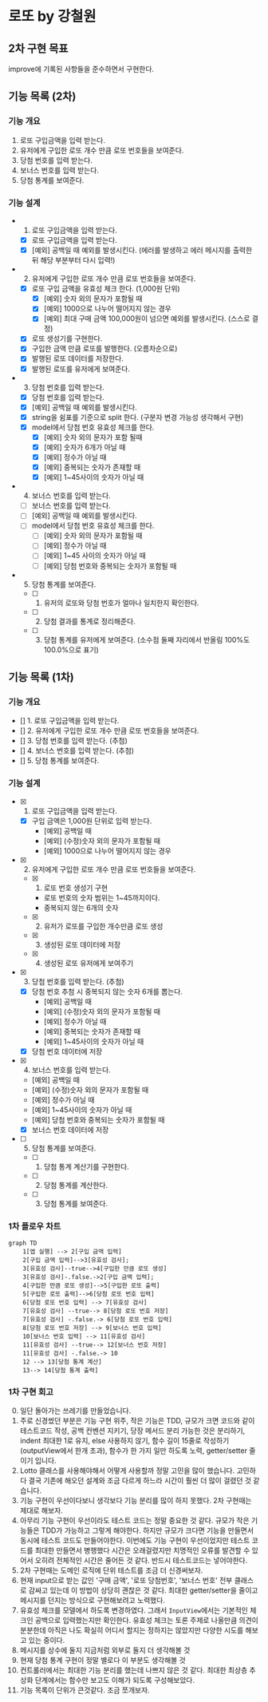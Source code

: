 # 로또 by 강철원

## 2차 구현 목표

improve에 기록된 사항들을 준수하면서 구현한다.

## 기능 목록 (2차)

### 기능 개요

1. 로또 구입금액을 입력 받는다.
2. 유저에게 구입한 로또 개수 만큼 로또 번호들을 보여준다.
3. 당첨 번호를 입력 받는다.
4. 보너스 번호를 입력 받는다.
5. 당첨 통계를 보여준다.

### 기능 설계

- 1. 로또 구입금액을 입력 받는다.

  - [x] 로또 구입금액을 입력 받는다.
  - [x] [예외] 공백일 때 예외를 발생시킨다. (에러를 발생하고 에러 메시지를 출력한 뒤 해당 부분부터 다시 입력!)

- 2. 유저에게 구입한 로또 개수 만큼 로또 번호들을 보여준다.

  - [x] 로또 구입 금액을 유효성 체크 한다. (1,000원 단위)
    - [x] [예외] 숫자 외의 문자가 포함될 때
    - [x] [예외] 1000으로 나누어 떨어지지 않는 경우
    - [x] [예외] 최대 구매 금액 100,000원이 넘으면 예외를 발생시킨다. (스스로 결정)
  - [x] 로또 생성기를 구현한다.
  - [x] 구입한 금액 만큼 로또를 발행한다. (오름차순으로)
  - [x] 발행된 로또 데이터를 저장한다.
  - [x] 발행된 로또를 유저에게 보여준다.

- 3. 당첨 번호를 입력 받는다.

  - [x] 당첨 번호를 입력 받는다.
  - [x] [예외] 공백일 때 예외를 발생시킨다.
  - [x] string을 쉼표를 기준으로 split 한다. (구분자 변경 가능성 생각해서 구현)
  - [x] model에서 당첨 번호 유효성 체크를 한다.
    - [x] [예외] 숫자 외의 문자가 포함 될때
    - [x] [예외] 숫자가 6개가 아닐 때
    - [x] [예외] 정수가 아닐 때
    - [x] [예외] 중복되는 숫자가 존재할 때
    - [x] [예외] 1~45사이의 숫자가 아닐 때

- 4.  보너스 번호를 입력 받는다.

  - [ ] 보너스 번호를 입력 받는다.
  - [ ] [예외] 공백일 때 예외를 발생시킨다.
  - [ ] model에서 당첨 번호 유효성 체크를 한다.
    - [ ] [예외] 숫자 외의 문자가 포함될 때
    - [ ] [예외] 정수가 아닐 때
    - [ ] [예외] 1~45 사이의 숫자가 아닐 때
    - [ ] [예외] 당첨 번호와 중복되는 숫자가 포함될 때

- 5. 당첨 통계를 보여준다.
  - [ ] 1. 유저의 로또와 당첨 번호가 얼마나 일치한지 확인한다.
  - [ ] 2. 당첨 결과를 통계로 정리해준다.
  - [ ] 3. 당첨 통계를 유저에게 보여준다. (소수점 둘째 자리에서 반올림 100%도 100.0%으로 표기)

## 기능 목록 (1차)

### 기능 개요

- [] 1. 로또 구입금액을 입력 받는다.
- [] 2. 유저에게 구입한 로또 개수 만큼 로또 번호들을 보여준다.
- [] 3. 당첨 번호를 입력 받는다. (추첨)
- [] 4. 보너스 번호를 입력 받는다. (추첨)
- [] 5. 당첨 통계를 보여준다.

### 기능 설계

- [x] 1.  로또 구입금액을 입력 받는다.

  - [x] 구입 금액은 1,000원 단위로 입력 받는다.
    - [예외] 공백일 때
    - [예외] (수정)숫자 외의 문자가 포함될 때
    - [예외] 1000으로 나누어 떨어지지 않는 경우

- [x] 2. 유저에게 구입한 로또 개수 만큼 로또 번호들을 보여준다.

  - [x] 1. 로또 번호 생성기 구현
    - 로또 번호의 숫자 범위는 1~45까지이다.
    - 중복되지 않는 6개의 숫자
  - [x] 2. 유저가 로또를 구입한 개수만큼 로또 생성
  - [x] 3. 생성된 로또 데이터에 저장
  - [x] 4. 생성된 로또 유저에게 보여주기

- [x] 3. 당첨 번호를 입력 받는다. (추첨)

  - [x] 당첨 번호 추첨 시 중복되지 않는 숫자 6개를 뽑는다.
    - [예외] 공백일 때
    - [예외] (수정)숫자 외의 문자가 포함될 때
    - [예외] 정수가 아닐 때
    - [예외] 중복되는 숫자가 존재할 때
    - [예외] 1~45사이의 숫자가 아닐 때
  - [x] 당첨 번호 데이터에 저장

- [x] 4. 보너스 번호를 입력 받는다.

  - [예외] 공백일 때
  - [예외] (수정)숫자 외의 문자가 포함될 때
  - [예외] 정수가 아닐 때
  - [예외] 1~45사이의 숫자가 아닐 때
  - [예외] 당첨 번호와 중복되는 숫자가 포함될 때
  - [x] 보너스 번호 데이터에 저장

- [ ] 5. 당첨 통계를 보여준다.
  - [ ] 1. 당첨 통계 계산기를 구현한다.
  - [ ] 2. 당첨 통계를 계산한다.
  - [ ] 3. 당첨 통계를 보여준다.

### 1차 플로우 차트

```mermaid
graph TD
    1[앱 실행] --> 2[구입 금액 입력]
    2[구입 금액 입력]-->3[유효성 검사];
    3[유효성 검사]--true-->4[구입한 만큼 로또 생성]
    3[유효성 검사]-.false.->2[구입 금액 입력];
    4[구입한 만큼 로또 생성]-->5[구입한 로또 출력]
    5[구입한 로또 출력]-->6[당첨 로또 번호 입력]
    6[당첨 로또 번호 입력] --> 7[유효성 검사]
    7[유효성 검사] --true--> 8[당첨 로또 번호 저장]
    7[유효성 검사] -.false.-> 6[당첨 로또 번호 입력]
    8[당첨 로또 번호 저장] --> 9[보너스 번호 입력]
    10[보너스 번호 입력] --> 11[유효성 검사]
    11[유효성 검사] --true--> 12[보너스 번호 저장]
    11[유효성 검사] -.false.-> 10
    12 --> 13[당첨 통계 계산]
    13--> 14[당첨 통계 출력]
```

### 1차 구현 회고

0. 일단 돌아가는 쓰레기를 만들었습니다.
1. 주로 신경썼던 부분은 기능 구현 위주, 작은 기능은 TDD, 규모가 크면 코드와 같이 테스트코드 작성, 공백 컨벤션 지키기, 당장 메서드 분리 가능한 것은 분리하기, indent 최대한 1로 유지, else 사용하지 않기, 함수 길이 15줄로 작성하기(outputView에서 한개 초과), 함수가 한 가지 일만 하도록 노력, getter/setter 줄이기 입니다.
2. Lotto 클래스를 사용해야해서 어떻게 사용할까 정말 고민을 많이 했습니다. 고민하다 결국 기존에 해오던 설계와 조금 다르게 하느라 시간이 훨씬 더 많이 걸렸던 것 같습니다.
3. 기능 구현이 우선이다보니 생각보다 기능 분리를 많이 하지 못했다. 2차 구현때는 제대로 해보자.
4. 아무리 기능 구현이 우선이라도 테스트 코드는 정말 중요한 것 같다. 규모가 작은 기능들은 TDD가 가능하고 그렇게 해야한다. 하지만 규모가 크다면 기능을 만들면서 동시에 테스트 코드도 만들어야한다. 이번에도 기능 구현이 우선이었지만 테스트 코드를 최대한 만들면서 병행했다 시간은 오래걸렸지만 치명적인 오류를 발견할 수 있어서 오히려 전체적인 시간은 줄어든 것 같다. 반드시 테스트코드는 넣어야한다.
5. 2차 구현때는 도메인 로직에 단위 테스트를 조금 더 신경써보자.
6. 현재 input으로 받는 값인 '구매 금액', '로또 당첨번호', '보너스 번호' 전부 클래스로 감싸고 있는데 이 방법이 상당히 괜찮은 것 같다. 최대한 getter/setter을 줄이고 메시지를 던지는 방식으로 구현해보려고 노력했다.
7. 유효성 체크를 모델에서 하도록 변경하였다. 그래서 `InputView`에서는 기본적인 체크인 공백으로 입력했는지만 확인한다. 유효성 체크는 토론 주제로 나올만큼 의견이 분분한데 아직은 나도 확실히 어디서 할지는 정하지는 않았지만 다양한 시도를 해보고 있는 중이다.
8. 메시지를 상수에 둘지 지금처럼 외부로 둘지 더 생각해볼 것
9. 현재 당첨 통계 구현이 정말 별로다 이 부분도 생각해볼 것
10. 컨트롤러에서는 최대한 기능 분리를 했는데 나쁘지 않은 것 같다. 최대한 최상층 추상화 단계에서는 함수만 보고도 이해가 되도록 구성해보았다.
11. 기능 목록이 단위가 큰것같다. 조금 쪼개보자.
